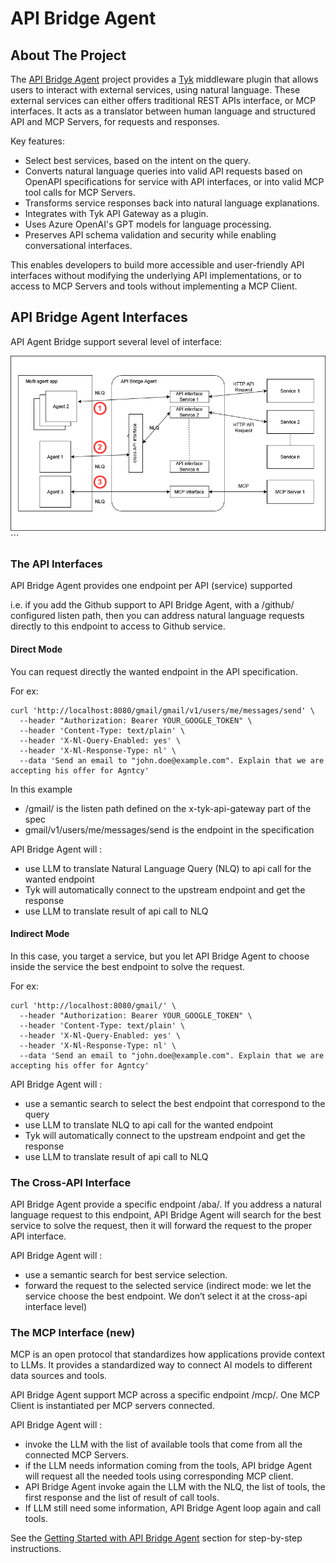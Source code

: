 # API Bridge Agent

## About The Project

The [API Bridge Agent](https://github.com/agntcy/api-bridge-agnt) project provides a [Tyk](https://tyk.io/) middleware plugin
that allows users to interact with external services, using natural language. These external services can either offers
traditional REST APIs interface, or MCP interfaces. It acts as a translator between human language and structured API and
MCP Servers, for requests and responses.

Key features:

- Select best services, based on the intent on the query.
- Converts natural language queries into valid API requests based on OpenAPI specifications for service with API interfaces,
or into valid MCP tool calls for MCP Servers.
- Transforms service responses back into natural language explanations.
- Integrates with Tyk API Gateway as a plugin.
- Uses Azure OpenAI's GPT models for language processing.
- Preserves API schema validation and security while enabling conversational interfaces.

This enables developers to build more accessible and user-friendly API interfaces without modifying
the underlying API implementations, or to access to MCP Servers and tools without implementing a MCP Client.

## API Bridge Agent Interfaces

API Agent Bridge support several level of interface:

![Agent Bridge Interfaces](../assets/ABA.drawio.png)```

### The API Interfaces

API Bridge Agent provides one endpoint per API (service) supported

i.e. if you add the Github support to API Bridge Agent, with a /github/ configured listen path, then you can address natural language requests directly to this endpoint to access to Github service.

#### Direct Mode

You can request directly the wanted endpoint in the API specification.

For ex:
```shell
curl 'http://localhost:8080/gmail/gmail/v1/users/me/messages/send' \
  --header "Authorization: Bearer YOUR_GOOGLE_TOKEN" \
  --header 'Content-Type: text/plain' \
  --header 'X-Nl-Query-Enabled: yes' \
  --header 'X-Nl-Response-Type: nl' \
  --data 'Send an email to "john.doe@example.com". Explain that we are accepting his offer for Agntcy'
```

In this example
- /gmail/ is the listen path defined on the x-tyk-api-gateway part of the spec
- gmail/v1/users/me/messages/send is the endpoint in the specification

API Bridge Agent will :
- use LLM to translate Natural Language Query (NLQ) to api call for the wanted endpoint
- Tyk will automatically connect to the upstream endpoint and get the response
- use LLM to translate result of api call to NLQ

#### Indirect Mode

In this case, you target a service, but you let API Bridge Agent to choose inside the service the best endpoint to solve the
request.

For ex:
```shell
curl 'http://localhost:8080/gmail/' \
  --header "Authorization: Bearer YOUR_GOOGLE_TOKEN" \
  --header 'Content-Type: text/plain' \
  --header 'X-Nl-Query-Enabled: yes' \
  --header 'X-Nl-Response-Type: nl' \
  --data 'Send an email to "john.doe@example.com". Explain that we are accepting his offer for Agntcy'
```

API Bridge Agent will :
- use a semantic search to select the best endpoint that correspond to the query
- use LLM to translate NLQ to api call for the wanted endpoint
- Tyk will automatically connect to the upstream endpoint and get the response
- use LLM to translate result of api call to NLQ

### The Cross-API Interface

API Bridge Agent provide a specific endpoint /aba/. If you address a natural language request to this endpoint,
API Bridge Agent will search for the best service to solve the request, then it will forward the request to the proper API
interface.

API Bridge Agent will :
- use a semantic search for best service selection.
- forward the request to the selected service (indirect mode: we let the service choose the best endpoint. We don’t select it
at the cross-api interface level)

### The MCP Interface (new)

MCP is an open protocol that standardizes how applications provide context to LLMs. It provides a standardized way to connect
AI models to different data sources and tools.

API Bridge Agent support MCP across a specific endpoint /mcp/. One MCP Client is instantiated per MCP servers connected.

API Bridge Agent will :
- invoke the LLM with the list of available tools that come from all the connected MCP Servers.
- if the LLM needs information coming from the tools, API bridge Agent will request all the needed tools using corresponding
MCP client.
- API Bridge Agent invoke again the LLM with the NLQ, the list of tools, the first response and the list of result of call tools.
- If LLM still need some information, API Bridge Agent loop again and call tools.

See the [Getting Started with API Bridge Agent](../how-to-guides/bridge-howto.md) section for step-by-step instructions.
